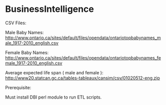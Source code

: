 BusinessIntelligence
====================

CSV Files:


Male Baby Names:
http://www.ontario.ca/sites/default/files/opendata/ontariotopbabynames_male_1917-2010_english.csv

Female Baby Names:
http://www.ontario.ca/sites/default/files/opendata/ontariotopbabynames_female_1917-2010_english.csv

Average expected life span ( male and female ):
http://www20.statcan.gc.ca/tables-tableaux/cansim/csv/01020512-eng.zip


Prerequisite:

Must install DBI perl module to run ETL scripts.

